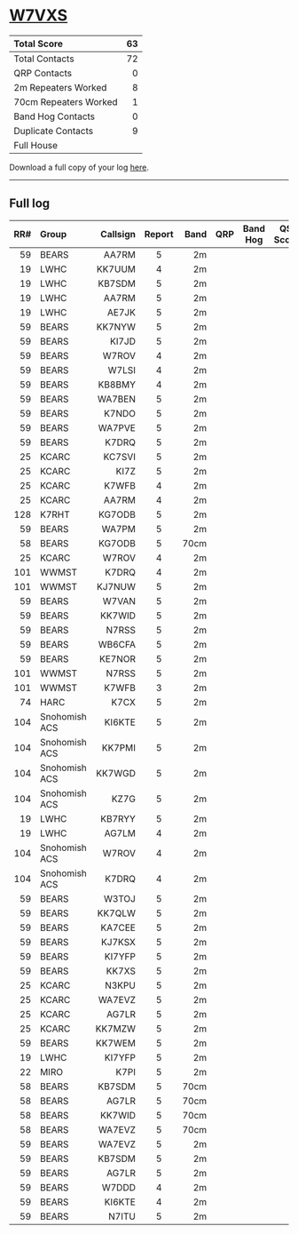 # [W7VXS](https://www.qrz.com/db/W7VXS)

| Total Score           |   63 |
|:----------------------|-----:|
| Total Contacts        |   72 |
| QRP Contacts          |    0 |
| 2m Repeaters Worked   |    8 |
| 70cm Repeaters Worked |    1 |
| Band Hog Contacts     |    0 |
| Duplicate Contacts    |    9 |
| Full House            |      |

Download a full copy of your log [here](/results/W7VXS.csv).

---

## Full log


|   RR# | Group         |   Callsign |  Report  |   Band |  QRP  |  Band Hog  |   QSO Score |
|------:|:--------------|-----------:|:--------:|-------:|:-----:|:----------:|------------:|
|    59 | BEARS         |      AA7RM |    5     |     2m |       |            |           1 |
|    19 | LWHC          |     KK7UUM |    4     |     2m |       |            |           1 |
|    19 | LWHC          |     KB7SDM |    5     |     2m |       |            |           1 |
|    19 | LWHC          |      AA7RM |    5     |     2m |       |            |           1 |
|    19 | LWHC          |      AE7JK |    5     |     2m |       |            |           1 |
|    59 | BEARS         |     KK7NYW |    5     |     2m |       |            |           1 |
|    59 | BEARS         |      KI7JD |    5     |     2m |       |            |           1 |
|    59 | BEARS         |      W7ROV |    4     |     2m |       |            |           1 |
|    59 | BEARS         |      W7LSI |    4     |     2m |       |            |           1 |
|    59 | BEARS         |     KB8BMY |    4     |     2m |       |            |           1 |
|    59 | BEARS         |     WA7BEN |    5     |     2m |       |            |           1 |
|    59 | BEARS         |      K7NDO |    5     |     2m |       |            |           1 |
|    59 | BEARS         |     WA7PVE |    5     |     2m |       |            |           1 |
|    59 | BEARS         |      K7DRQ |    5     |     2m |       |            |           1 |
|    25 | KCARC         |     KC7SVI |    5     |     2m |       |            |           1 |
|    25 | KCARC         |       KI7Z |    5     |     2m |       |            |           1 |
|    25 | KCARC         |      K7WFB |    4     |     2m |       |            |           1 |
|    25 | KCARC         |      AA7RM |    4     |     2m |       |            |           1 |
|   128 | K7RHT         |     KG7ODB |    5     |     2m |       |            |           1 |
|    59 | BEARS         |      WA7PM |    5     |     2m |       |            |           1 |
|    58 | BEARS         |     KG7ODB |    5     |   70cm |       |            |           1 |
|    25 | KCARC         |      W7ROV |    4     |     2m |       |            |           1 |
|   101 | WWMST         |      K7DRQ |    4     |     2m |       |            |           1 |
|   101 | WWMST         |     KJ7NUW |    5     |     2m |       |            |           1 |
|    59 | BEARS         |      W7VAN |    5     |     2m |       |            |           1 |
|    59 | BEARS         |     KK7WID |    5     |     2m |       |            |           1 |
|    59 | BEARS         |      N7RSS |    5     |     2m |       |            |           1 |
|    59 | BEARS         |     WB6CFA |    5     |     2m |       |            |           1 |
|    59 | BEARS         |     KE7NOR |    5     |     2m |       |            |           1 |
|   101 | WWMST         |      N7RSS |    5     |     2m |       |            |           1 |
|   101 | WWMST         |      K7WFB |    3     |     2m |       |            |           1 |
|    74 | HARC          |       K7CX |    5     |     2m |       |            |           1 |
|   104 | Snohomish ACS |     KI6KTE |    5     |     2m |       |            |           1 |
|   104 | Snohomish ACS |     KK7PMI |    5     |     2m |       |            |           1 |
|   104 | Snohomish ACS |     KK7WGD |    5     |     2m |       |            |           1 |
|   104 | Snohomish ACS |       KZ7G |    5     |     2m |       |            |           1 |
|    19 | LWHC          |     KB7RYY |    5     |     2m |       |            |           1 |
|    19 | LWHC          |      AG7LM |    4     |     2m |       |            |           1 |
|   104 | Snohomish ACS |      W7ROV |    4     |     2m |       |            |           1 |
|   104 | Snohomish ACS |      K7DRQ |    4     |     2m |       |            |           1 |
|    59 | BEARS         |      W3TOJ |    5     |     2m |       |            |           1 |
|    59 | BEARS         |     KK7QLW |    5     |     2m |       |            |           1 |
|    59 | BEARS         |     KA7CEE |    5     |     2m |       |            |           1 |
|    59 | BEARS         |     KJ7KSX |    5     |     2m |       |            |           1 |
|    59 | BEARS         |     KI7YFP |    5     |     2m |       |            |           1 |
|    59 | BEARS         |      KK7XS |    5     |     2m |       |            |           1 |
|    25 | KCARC         |      N3KPU |    5     |     2m |       |            |           1 |
|    25 | KCARC         |     WA7EVZ |    5     |     2m |       |            |           1 |
|    25 | KCARC         |      AG7LR |    5     |     2m |       |            |           1 |
|    25 | KCARC         |     KK7MZW |    5     |     2m |       |            |           1 |
|    59 | BEARS         |     KK7WEM |    5     |     2m |       |            |           1 |
|    19 | LWHC          |     KI7YFP |    5     |     2m |       |            |           1 |
|    22 | MIRO          |       K7PI |    5     |     2m |       |            |           1 |
|    58 | BEARS         |     KB7SDM |    5     |   70cm |       |            |           1 |
|    58 | BEARS         |      AG7LR |    5     |   70cm |       |            |           1 |
|    58 | BEARS         |     KK7WID |    5     |   70cm |       |            |           1 |
|    58 | BEARS         |     WA7EVZ |    5     |   70cm |       |            |           1 |
|    59 | BEARS         |     WA7EVZ |    5     |     2m |       |            |           1 |
|    59 | BEARS         |     KB7SDM |    5     |     2m |       |            |           1 |
|    59 | BEARS         |      AG7LR |    5     |     2m |       |            |           1 |
|    59 | BEARS         |      W7DDD |    4     |     2m |       |            |           1 |
|    59 | BEARS         |     KI6KTE |    4     |     2m |       |            |           1 |
|    59 | BEARS         |      N7ITU |    5     |     2m |       |            |           1 |